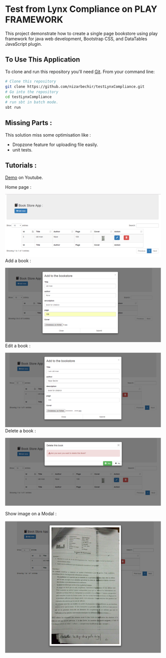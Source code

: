 # Test from Lynx Compliance on PLAY FRAMEWORK 

This project demonstrate how to create a  single page bookstore using play framework for java web development, Bootstrap CSS, and DataTables JavaScript plugin.

## To Use This Application

To clone and run this repository you'll need [Git](https://git-scm.com).
 From your command line:

```bash
# Clone this repository
git clone https://github.com/nizarbechir/testLynxCompliance.git
# Go into the repository
cd testLynxCompliance
# run sbt in batch mode.
sbt run
```

## Missing Parts :  

This solution miss some optimisation like : 

- Dropzone feature for uploading file easily.
- unit tests.


## Tutorials :  

[Demo](https://www.youtube.com/watch?v=QIfRGxsVca4) on Youtube.

Home page :

![alt tag](https://github.com/nizarbechir/testLynxCompliance/blob/master/tutorial/acceuil.PNG)
Add a book :

![alt tag](https://github.com/nizarbechir/testLynxCompliance/blob/master/tutorial/addBook.PNG)
Edit a book :

![alt tag](https://github.com/nizarbechir/testLynxCompliance/blob/master/tutorial/editBook.PNG)
Delete a book :

![alt tag](https://github.com/nizarbechir/testLynxCompliance/blob/master/tutorial/deleteBook.PNG)

Show image on a Modal :

![alt tag](https://github.com/nizarbechir/testLynxCompliance/blob/master/tutorial/showImage.PNG)

